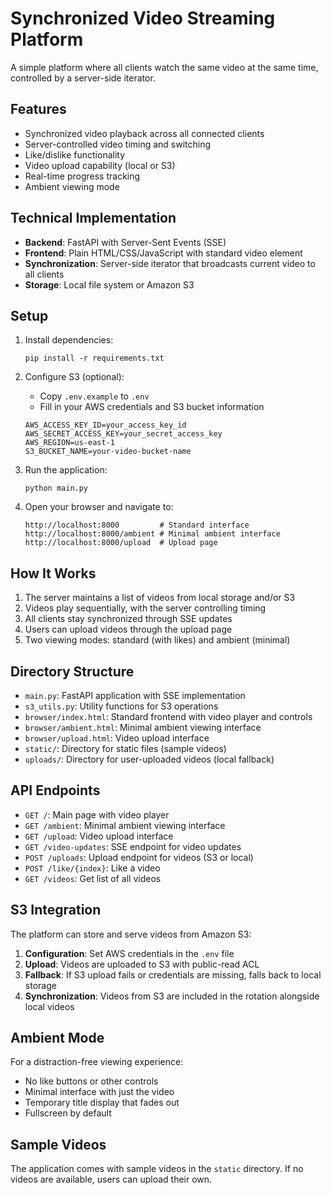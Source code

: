 # Synchronized Video Streaming Platform

A simple platform where all clients watch the same video at the same time, controlled by a server-side iterator.

## Features

- Synchronized video playback across all connected clients
- Server-controlled video timing and switching
- Like/dislike functionality
- Video upload capability (local or S3)
- Real-time progress tracking
- Ambient viewing mode

## Technical Implementation

- **Backend**: FastAPI with Server-Sent Events (SSE)
- **Frontend**: Plain HTML/CSS/JavaScript with standard video element
- **Synchronization**: Server-side iterator that broadcasts current video to all clients
- **Storage**: Local file system or Amazon S3

## Setup

1. Install dependencies:

   ```
   pip install -r requirements.txt
   ```

2. Configure S3 (optional):

   - Copy `.env.example` to `.env`
   - Fill in your AWS credentials and S3 bucket information

   ```
   AWS_ACCESS_KEY_ID=your_access_key_id
   AWS_SECRET_ACCESS_KEY=your_secret_access_key
   AWS_REGION=us-east-1
   S3_BUCKET_NAME=your-video-bucket-name
   ```

3. Run the application:

   ```
   python main.py
   ```

4. Open your browser and navigate to:
   ```
   http://localhost:8000         # Standard interface
   http://localhost:8000/ambient # Minimal ambient interface
   http://localhost:8000/upload  # Upload page
   ```

## How It Works

1. The server maintains a list of videos from local storage and/or S3
2. Videos play sequentially, with the server controlling timing
3. All clients stay synchronized through SSE updates
4. Users can upload videos through the upload page
5. Two viewing modes: standard (with likes) and ambient (minimal)

## Directory Structure

- `main.py`: FastAPI application with SSE implementation
- `s3_utils.py`: Utility functions for S3 operations
- `browser/index.html`: Standard frontend with video player and controls
- `browser/ambient.html`: Minimal ambient viewing interface
- `browser/upload.html`: Video upload interface
- `static/`: Directory for static files (sample videos)
- `uploads/`: Directory for user-uploaded videos (local fallback)

## API Endpoints

- `GET /`: Main page with video player
- `GET /ambient`: Minimal ambient viewing interface
- `GET /upload`: Video upload interface
- `GET /video-updates`: SSE endpoint for video updates
- `POST /uploads`: Upload endpoint for videos (S3 or local)
- `POST /like/{index}`: Like a video
- `GET /videos`: Get list of all videos

## S3 Integration

The platform can store and serve videos from Amazon S3:

1. **Configuration**: Set AWS credentials in the `.env` file
2. **Upload**: Videos are uploaded to S3 with public-read ACL
3. **Fallback**: If S3 upload fails or credentials are missing, falls back to local storage
4. **Synchronization**: Videos from S3 are included in the rotation alongside local videos

## Ambient Mode

For a distraction-free viewing experience:

- No like buttons or other controls
- Minimal interface with just the video
- Temporary title display that fades out
- Fullscreen by default

## Sample Videos

The application comes with sample videos in the `static` directory. If no videos are available, users can upload their own.
